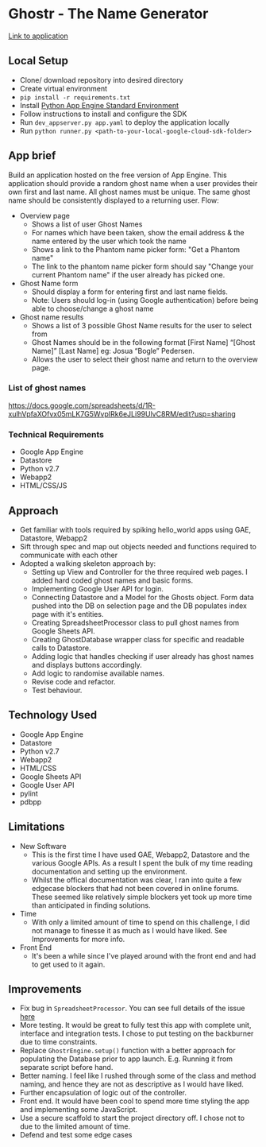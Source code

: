 # Ghostr - The Name Generator

[Link to application](https://ghostr.appspot.com/)

## Local Setup
* Clone/ download repository into desired directory
* Create virtual environment
* `pip install -r requirements.txt`
* Install [Python App Engine Standard Environment](https://cloud.google.com/appengine/docs/standard/python/quickstart)
* Follow instructions to install and configure the SDK
* Run `dev_appserver.py app.yaml` to deploy the application locally
* Run `python runner.py <path-to-your-local-google-cloud-sdk-folder>`

## App brief
Build an application hosted on the free version of App Engine. This application should provide a random ghost name when a user provides their own first and last name. All ghost names must be unique. The same ghost name should be consistently displayed to a returning user.
Flow:
* Overview page
  * Shows a list of user Ghost Names
  * For names which have been taken, show the email address & the name entered by the user which took the name
  * Shows a link to the Phantom name picker form: "Get a Phantom name"
  * The link to the phantom name picker form should say "Change your current Phantom name" if the user already has picked one.
* Ghost Name form
  * Should display a form for entering first and last name fields.
  * Note: Users should log-in (using Google authentication) before being able to choose/change a ghost name
* Ghost name results
  * Shows a list of 3 possible Ghost Name results for the user to select from
  * Ghost Names should be in the following format [First Name] “[Ghost Name]” [Last Name] eg: Josua “Bogle” Pedersen.
  * Allows the user to select their ghost name and return to the overview page.

### List of ghost names
https://docs.google.com/spreadsheets/d/1R-xulhVpfaXOfvx05mLK7G5WvpIRk6eJLi99UlvC8RM/edit?usp=sharing

### Technical Requirements
* Google App Engine
* Datastore
* Python v2.7
* Webapp2
* HTML/CSS/JS

## Approach
* Get familiar with tools required by spiking hello_world apps using GAE, Datastore, Webapp2
* Sift through spec and map out objects needed and functions required to communicate with each other
* Adopted a walking skeleton approach by:
    * Setting up View and Controller for the three required web pages. I added hard coded ghost names and basic forms.
    * Implementing Google User API for login.
    * Connecting Datastore and a Model for the Ghosts object. Form data pushed into the DB on selection page and the DB populates index page with it's entities.
    * Creating SpreadsheetProcessor class to pull ghost names from Google Sheets API.
    * Creating GhostDatabase wrapper class for specific and readable calls to Datastore.
    * Adding logic that handles checking if user already has ghost names and displays buttons accordingly.
    * Add logic to randomise available names.
    * Revise code and refactor.
    * Test behaviour.

## Technology Used
* Google App Engine
* Datastore
* Python v2.7
* Webapp2
* HTML/CSS
* Google Sheets API
* Google User API
* pylint
* pdbpp

## Limitations
* New Software
    * This is the first time I have used GAE, Webapp2, Datastore and the various Google APIs. As a result I spent the bulk of my time reading documentation and setting up the environment.
    * Whilst the offical documentation was clear, I ran into quite a few edgecase blockers that had not been covered in online forums. These seemed like relatively simple blockers yet took up more time than anticipated in finding solutions.
* Time
    * With only a limited amount of time to spend on this challenge, I did not manage to finesse it as much as I would have liked. See Improvements for more info.
* Front End
    * It's been a while since I've played around with the front end and had to get used to it again.

## Improvements
* Fix bug in `SpreadsheetProcessor`. You can see full details of the issue [here](https://stackoverflow.com/questions/54276516/google-api-python-client-from-six-moves-import-zip-importerror-no-module-name)
* More testing. It would be great to fully test this app with complete unit, interface and integration tests. I chose to put testing on the backburner due to time constraints.
* Replace `GhostrEngine.setup()` function with a better approach for populating the Database prior to app launch. E.g. Running it from separate script before hand.
* Better naming. I feel like I rushed through some of the class and method naming, and hence they are not as descriptive as I would have liked.
* Further encapsulation of logic out of the controller.
* Front end. It would have been cool to spend more time styling the app and implementing some JavaScript.
* Use a secure scaffold to start the project directory off. I chose not to due to the limited amount of time.
* Defend and test some edge cases
